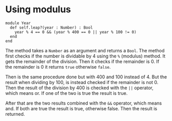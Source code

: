 # Using modulus

```crystal
module Year
  def self.leap?(year : Number) : Bool
    year % 4 == 0 && (year % 400 == 0 || year % 100 != 0)
  end
end
```

The method takes a `Number` as an argument and returns a `Bool`.
The method first checks if the number is dividable by 4 using the `%` (modulus) method.
It gets the remainder of the division.
Then it checks if the remainder is 0.
If the remainder is 0 it returns `true` otherwise `false`.

Then is the same procedure done but with 400 and 100 instead of 4.
But the result when dividing by 100, is instead checked if the remainder is not 0.
Then the result of the division by 400 is checked with the `||` operator, which means or.
If one of the two is true the result is true.

After that are the two results combined with the `&&` operator, which means and.
If both are true the result is true, otherwise false.
Then the result is returned.

